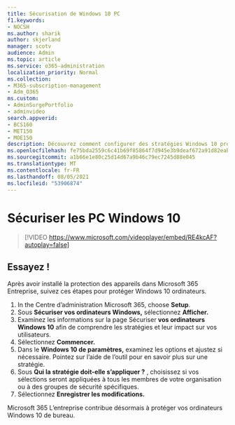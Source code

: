 ```yaml
---
title: Sécurisation de Windows 10 PC
f1.keywords:
- NOCSH
ms.author: sharik
author: skjerland
manager: scotv
audience: Admin
ms.topic: article
ms.service: o365-administration
localization_priority: Normal
ms.collection:
- M365-subscription-management
- Adm_O365
ms.custom:
- AdminSurgePortfolio
- adminvideo
search.appverid:
- BCS160
- MET150
- MOE150
description: Découvrez comment configurer des stratégies Windows 10 protection à l’Microsoft 365 Business Premium.
ms.openlocfilehash: fe75bda2559c6c41b69f85864f7d945e3b9deaf672a91d82eab01ce55b0e9f92
ms.sourcegitcommit: a1b66e1e80c25d14d67a9b46c79ec7245d88e045
ms.translationtype: MT
ms.contentlocale: fr-FR
ms.lasthandoff: 08/05/2021
ms.locfileid: "53906874"
---
```

# <a name="secure-windows-10-pcs"></a>Sécuriser les PC Windows 10

> [!VIDEO https://www.microsoft.com/videoplayer/embed/RE4kcAF?autoplay=false]
 
## <a name="try-it"></a>Essayez !  

Après avoir installé la protection des appareils dans Microsoft 365 Entreprise, suivez ces étapes pour protéger Windows 10 ordinateurs.

1. In the Centre d’administration Microsoft 365, choose **Setup**.
2. Sous **Sécuriser vos ordinateurs Windows,** sélectionnez **Afficher.**
3. Examinez les informations sur la page Sécuriser **vos ordinateurs Windows 10** afin de comprendre les stratégies et leur impact sur vos utilisateurs.
4. Sélectionnez **Commencer.**
5. Dans le **Windows 10 de paramètres,** examinez les options et ajustez si nécessaire. Pointez sur l’aide de l’outil pour en savoir plus sur une stratégie.
6. Sous **Qui la stratégie doit-elle s’appliquer ?** , choisissez si vos sélections seront appliquées à tous les membres de votre organisation ou à des groupes de sécurité spécifiques.
7. Sélectionnez **Enregistrer les modifications.**

Microsoft 365 L’entreprise contribue désormais à protéger vos ordinateurs Windows 10 de bureau.